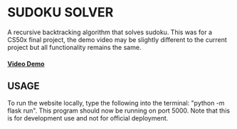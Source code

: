 # SUDOKU SOLVER
A recursive backtracking algorithm that solves sudoku. This was for a CS50x final project, the demo video may be slightly different to the current project but all functionality remains the same.
#### [Video Demo](https://youtu.be/MEkQLvBz24E)

## USAGE
To run the website locally, type the following into the terminal: "python -m flask run". This program should now be running on port 5000. Note that this is for development use and not for official deployment.

